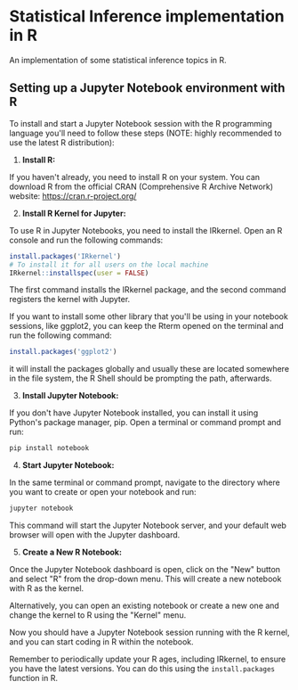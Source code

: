 # Statistical Inference implementation in R

An implementation of some statistical inference topics in R.

## Setting up a Jupyter Notebook environment with R
To install and start a Jupyter Notebook session with the R programming language
you'll need to follow these steps (NOTE: highly recommended to use the latest R distribution):

1. **Install R:**

If you haven't already, you need to install R on your system. You can download R from the official CRAN (Comprehensive R Archive Network) website: https://cran.r-project.org/

2. **Install R Kernel for Jupyter:**

To use R in Jupyter Notebooks, you need to install the IRkernel. Open an R console and run the following commands:

```R
install.packages('IRkernel')
# To install it for all users on the local machine
IRkernel::installspec(user = FALSE)
```

The first command installs the IRkernel package, and the second command registers the kernel with Jupyter.

If you want to install some other library that you'll be using in your notebook sessions, like ggplot2,
you can keep the Rterm opened on the terminal and run the following command:

```R
install.packages('ggplot2')
```

it will install the packages globally and usually these are located somewhere in the file system, the R Shell
should be prompting the path, afterwards.

3. **Install Jupyter Notebook:**

If you don't have Jupyter Notebook installed, you can install it using Python's package manager, pip. Open a terminal or command prompt and run:

```bash
pip install notebook
```

4. **Start Jupyter Notebook:**

In the same terminal or command prompt, navigate to the directory where you want to create or open your notebook and run:

```bash
jupyter notebook
```

This command will start the Jupyter Notebook server, and your default web browser will open with the Jupyter dashboard.

5. **Create a New R Notebook:**

Once the Jupyter Notebook dashboard is open, click on the "New" button and select "R" from the drop-down menu. This will create a new notebook with R as the kernel.

Alternatively, you can open an existing notebook or create a new one and change the kernel to R using the "Kernel" menu.

Now you should have a Jupyter Notebook session running with the R kernel, and you can start coding in R within the notebook.

Remember to periodically update your R ages, including IRkernel, to ensure you have the latest versions. You can do this using the `install.packages` function in R.